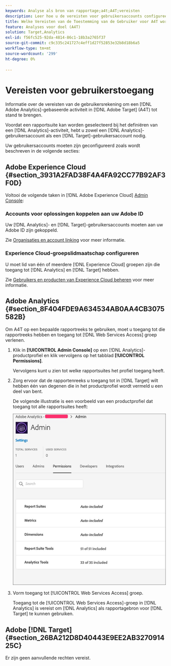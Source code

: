 ```yaml
---
keywords: Analyse als bron van rapportage;a4t;A4T;vereisten
description: Leer hoe u de vereisten voor gebruikersaccounts configureert die nodig zijn om een op Adobe Analytics gebaseerde activiteit te maken in Adobe [!DNL Target] using Analytics for [!DNL Target] (A4T).
title: Welke Vereisten van de Toestemming van de Gebruiker voor A4T worden vereist?
feature: Analyses voor doel (A4T)
solution: Target,Analytics
exl-id: f56fc525-92da-4814-86c1-18b3a2765f37
source-git-commit: c9c335c241727c4eff1d27f52853e32b8d18b6a5
workflow-type: tm+mt
source-wordcount: '299'
ht-degree: 0%

---
```


# Vereisten voor gebruikerstoegang

Informatie over de vereisten van de gebruikersrekening om een [!DNL Adobe Analytics]-gebaseerde activiteit in [!DNL Adobe Target] (A4T) tot stand te brengen.

Voordat een rapportsuite kan worden geselecteerd bij het definiëren van een [!DNL Analytics]-activiteit, hebt u zowel een [!DNL Analytics]-gebruikersaccount als een [!DNL Target]-gebruikersaccount nodig.

Uw gebruikersaccounts moeten zijn geconfigureerd zoals wordt beschreven in de volgende secties:

## Adobe Experience Cloud {#section_3931A2FAD38F4A4FA92CC77B92AF3F0D}

Voltooi de volgende taken in [!DNL Adobe Experience Cloud] [Admin Console](https://adminconsole.adobe.com):

### Accounts voor oplossingen koppelen aan uw Adobe ID

Uw [!DNL Analytics]- en [!DNL Target]-gebruikersaccounts moeten aan uw Adobe ID zijn gekoppeld.

Zie [Organisaties en account linking](https://experienceleague.adobe.com/docs/core-services/interface/administration/organizations.html?lang=en) voor meer informatie.

### Experience Cloud-groepslidmaatschap configureren

U moet lid van één of meerdere [!DNL Experience Cloud] groepen zijn die toegang tot [!DNL Analytics] en [!DNL Target] hebben.

Zie [Gebruikers en producten van Experience Cloud beheren](https://experienceleague.adobe.com/docs/core-services/interface/manage-users-and-products/admin-getting-started.html) voor meer informatie.

## Adobe Analytics {#section_8F404FDE9A634534AB0AA4CB3075582B}

Om A4T op een bepaalde rapportreeks te gebruiken, moet u toegang tot die rapportreeks hebben en toegang tot [!DNL Web Services Access] groep verlenen.

1. Klik in **[!UICONTROL Admin Console]** op een [!DNL Analytics]-productprofiel en klik vervolgens op het tabblad **[!UICONTROL Permissions]**.

   Vervolgens kunt u zien tot welke rapportsuites het profiel toegang heeft.

1. Zorg ervoor dat de rapportenreeks u toegang tot in [!DNL Target] wilt hebben één van degenen die in het productprofiel wordt vermeld u een deel van bent.

   De volgende illustratie is een voorbeeld van een productprofiel dat toegang tot alle rapportsuites heeft:

   ![Tabblad Machtiging Admin Console](/help/c-integrating-target-with-mac/a4t/assets/permissions-tab.png)

1. Vorm toegang tot [!UICONTROL Web Services Access] groep.

   Toegang tot de [!UICONTROL Web Services Access]-groep in [!DNL Analytics] is vereist om [!DNL Analytics] als rapportagebron voor [!DNL Target] te kunnen gebruiken.


## Adobe [!DNL Target] {#section_26BA212D8D40443E9EE2AB327091425C}

Er zijn geen aanvullende rechten vereist.
